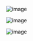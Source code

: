 ![image](https://github.com/Manoj-kumar-C/Learn-Aws-Harder-Way-Docs-/assets/90634510/fc32aca9-7917-4ce1-b068-fe2f25cdc495)


![image](https://github.com/Manoj-kumar-C/Learn-Aws-Harder-Way-Docs-/assets/90634510/05b8a5df-fc9a-4d08-826e-78ea816be907)

![image](https://github.com/Manoj-kumar-C/Learn-Aws-Harder-Way-Docs-/assets/90634510/45aee875-ac23-4f43-aaa4-6feceee0a74f)
